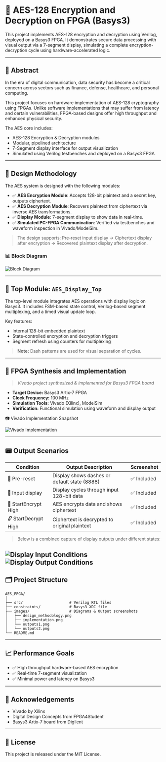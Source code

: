 
# 🔐 AES-128 Encryption and Decryption on FPGA (Basys3)

This project implements AES-128 encryption and decryption using Verilog, deployed on a Basys3 FPGA. It demonstrates secure data processing with visual output via a 7-segment display, simulating a complete encryption-decryption cycle using hardware-accelerated logic.

---

## 📌 Abstract

In the era of digital communication, data security has become a critical concern across sectors such as finance, defense, healthcare, and personal computing.

This project focuses on hardware implementation of AES-128 cryptography using FPGAs. Unlike software implementations that may suffer from latency and certain vulnerabilities, FPGA-based designs offer high throughput and enhanced physical security.

The AES core includes:

- AES-128 Encryption & Decryption modules
- Modular, pipelined architecture
- 7-Segment display interface for output visualization
- Simulated using Verilog testbenches and deployed on a Basys3 FPGA

---

## 🧠 Design Methodology

The AES system is designed with the following modules:

- ✅ **AES Encryption Module**: Accepts 128-bit plaintext and a secret key, outputs ciphertext.
- ✅ **AES Decryption Module**: Recovers plaintext from ciphertext via inverse AES transformations.
- ✅ **Display Module**: 7-segment display to show data in real-time.
- ✅ **Simulated PC-FPGA Communication**: Verified via testbenches and waveform inspection in Vivado/ModelSim.

> The design supports: Pre-reset input display → Ciphertext display after encryption → Recovered plaintext display after decryption.

### 📊 Block Diagram

![Block Diagram](./images/methodology.png)

---

## 🧾 Top Module: `AES_Display_Top`

The top-level module integrates AES operations with display logic on Basys3. It includes FSM-based state control, Verilog-based segment multiplexing, and a timed visual update loop.

Key features:
- Internal 128-bit embedded plaintext
- State-controlled encryption and decryption triggers
- Segment refresh using counters for multiplexing

> **Note:** Dash patterns are used for visual separation of cycles.

---

## 🔧 FPGA Synthesis and Implementation

> *Vivado project synthesized & implemented for Basys3 FPGA board*

- **Target Device:** Basys3 Artix-7 FPGA
- **Clock Frequency:** 100 MHz
- **Simulation Tools:** Vivado (Xilinx), ModelSim
- **Verification:** Functional simulation using waveform and display output

📷 Vivado Implementation Snapshot

![Vivado Implementation](./images/implementation.png)

---

## 📟 Output Scenarios

| Condition               | Output Description                           | Screenshot |
|------------------------|-----------------------------------------------|------------|
| 🔁 Pre-reset           | Display shows dashes or default state (8888)  | ✅ Included |
| 🔁 Input display       | Display cycles through input 128-bit data     | ✅ Included |
| 🔐 StartEncrypt High   | AES encrypts data and shows ciphertext        | ✅ Included |
| 🔓 StartDecrypt High   | Ciphertext is decrypted to original plaintext | ✅ Included |

> Below is a combined capture of display outputs under different states:

![Display Input Conditions](./images/outputs1.png)
![Display Output Conditions](./images/outputs2.png)
---

## 🗂️ Project Structure

```
AES_FPGA/
│
├── src/                     # Verilog RTL files
├── constraints/             # Basys3 XDC file
├── images/                  # Diagrams & Output screenshots
│   ├── design_methodology.png
│   ├── implementation.png
│   └── outputs1.png
│   └── outputs2.png
└── README.md
```

---

## 📈 Performance Goals

- ✅ High throughput hardware-based AES encryption
- ✅ Real-time 7-segment visualization
- ✅ Minimal power and latency on Basys3

---

## 🤝 Acknowledgements

- Vivado by Xilinx
- Digital Design Concepts from FPGA4Student
- Basys3 Artix-7 board from Digilent

---

## 📌 License

This project is released under the MIT License.
